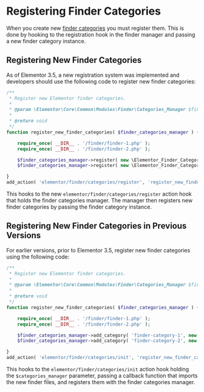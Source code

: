# Registering Finder Categories

When you create new [finder categories](/finder/) you must register them. This is done by hooking to the registration hook in the finder manager and passing a new finder category instance.

## Registering New Finder Categories

As of Elementor 3.5, a new registration system was implemented and developers should use the following code to register new finder categories:

```php
/**
 * Register new Elementor finder categories.
 *
 * @param \Elementor\Core\Common\Modules\Finder\Categories_Manager $finder_categories_manager Elementor finder categories manager.
 *
 * @return void
 */
function register_new_finder_categories( $finder_categories_manager ) {

	require_once( __DIR__ . '/finder/finder-1.php' );
	require_once( __DIR__ . '/finder/finder-2.php' );

	$finder_categories_manager->register( new \Elementor_Finder_Category_1() );
	$finder_categories_manager->register( new \Elementor_Finder_Category_2() );

}
add_action( 'elementor/finder/categories/register', 'register_new_finder_categories' );
```

This hooks to the new `elementor/finder/categories/register` action hook that holds the finder categories manager. The manager then registers new finder categories by passing the finder category instance.

## Registering New Finder Categories in Previous Versions

For earlier versions, prior to Elementor 3.5, register new finder categories using the following code:

```php
/**
 * Register new Elementor finder categories.
 *
 * @param \Elementor\Core\Common\Modules\Finder\Categories_Manager $finder_categories_manager Elementor finder categories manager.
 *
 * @return void
 */
function register_new_finder_categories( $finder_categories_manager ) {

	require_once( __DIR__ . '/finder/finder-1.php' );
	require_once( __DIR__ . '/finder/finder-2.php' );

	$finder_categories_manager->add_category( 'finder-category-1', new \Elementor_Finder_Category_1() );
	$finder_categories_manager->add_category( 'finder-category-2', new \Elementor_Finder_Category_2() );

}
add_action( 'elementor/finder/categories/init', 'register_new_finder_categories' );
```

This hooks to the `elementor/finder/categories/init` action hook holding the `$categories_manager` parameter, passing a callback function that imports the new finder files, and registers them with the finder categories manager.
